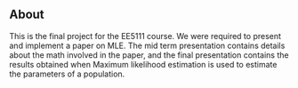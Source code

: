 ## About
This is the final project for the EE5111 course. We were required to present and implement a paper on MLE.
The mid term presentation contains details about the math involved in the paper, and the final presentation contains the results obtained when Maximum likelihood estimation is used to estimate the parameters of a population.

